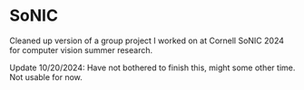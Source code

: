 # SoNIC
Cleaned up version of a group project I worked on at Cornell SoNIC 2024 for computer vision summer research. 

Update 10/20/2024: Have not bothered to finish this, might some other time. Not usable for now. 
